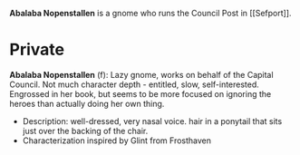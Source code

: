 **Abalaba Nopenstallen** is a gnome who runs the Council Post in [[Sefport]].

# Private
**Abalaba Nopenstallen** (f): Lazy gnome, works on behalf of the Capital Council. Not much character depth - entitled, slow, self-interested. Engrossed in her book, but seems to be more focused on ignoring the heroes than actually doing her own thing.

- Description: well-dressed, very nasal voice. hair in a ponytail that sits just over the backing of the chair.
- Characterization inspired by Glint from Frosthaven